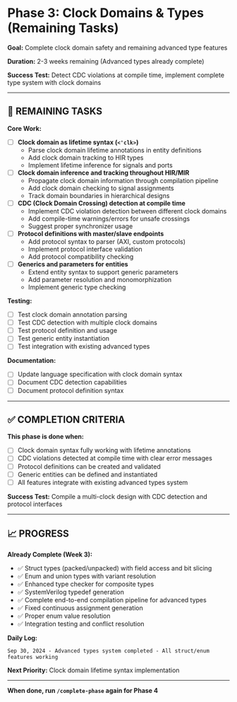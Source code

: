 # Phase 3: Clock Domains & Types (Remaining Tasks)

**Goal:** Complete clock domain safety and remaining advanced type features

**Duration:** 2-3 weeks remaining (Advanced types already complete)

**Success Test:** Detect CDC violations at compile time, implement complete type system with clock domains

---

## 🎯 REMAINING TASKS

**Core Work:**
- [ ] **Clock domain as lifetime syntax (`<'clk>`)**
  - Parse clock domain lifetime annotations in entity definitions
  - Add clock domain tracking to HIR types
  - Implement lifetime inference for signals and ports
- [ ] **Clock domain inference and tracking throughout HIR/MIR**
  - Propagate clock domain information through compilation pipeline
  - Add clock domain checking to signal assignments
  - Track domain boundaries in hierarchical designs
- [ ] **CDC (Clock Domain Crossing) detection at compile time**
  - Implement CDC violation detection between different clock domains
  - Add compile-time warnings/errors for unsafe crossings
  - Suggest proper synchronizer usage
- [ ] **Protocol definitions with master/slave endpoints**
  - Add protocol syntax to parser (AXI, custom protocols)
  - Implement protocol interface validation
  - Add protocol compatibility checking
- [ ] **Generics and parameters for entities**
  - Extend entity syntax to support generic parameters
  - Add parameter resolution and monomorphization
  - Implement generic type checking

**Testing:**
- [ ] Test clock domain annotation parsing
- [ ] Test CDC detection with multiple clock domains
- [ ] Test protocol definition and usage
- [ ] Test generic entity instantiation
- [ ] Test integration with existing advanced types

**Documentation:**
- [ ] Update language specification with clock domain syntax
- [ ] Document CDC detection capabilities
- [ ] Document protocol definition syntax

---

## ✅ COMPLETION CRITERIA

**This phase is done when:**
- [ ] Clock domain syntax fully working with lifetime annotations
- [ ] CDC violations detected at compile time with clear error messages
- [ ] Protocol definitions can be created and validated
- [ ] Generic entities can be defined and instantiated
- [ ] All features integrate with existing advanced types system

**Success Test:** Compile a multi-clock design with CDC detection and protocol interfaces

---

## 📈 PROGRESS

**Already Complete (Week 3):**
- ✅ Struct types (packed/unpacked) with field access and bit slicing
- ✅ Enum and union types with variant resolution
- ✅ Enhanced type checker for composite types
- ✅ SystemVerilog typedef generation
- ✅ Complete end-to-end compilation pipeline for advanced types
- ✅ Fixed continuous assignment generation
- ✅ Proper enum value resolution
- ✅ Integration testing and conflict resolution

**Daily Log:**
```
Sep 30, 2024 - Advanced types system completed - All struct/enum features working
```

**Next Priority:** Clock domain lifetime syntax implementation

---

**When done, run `/complete-phase` again for Phase 4**